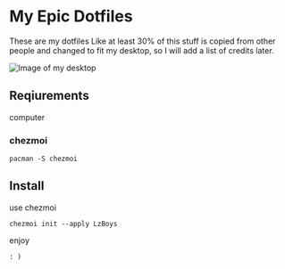 # My Epic Dotfiles

These are my dotfiles
Like at least 30% of this stuff is copied from other people and changed to fit my desktop, so I will add a list of credits later.

![Image of my desktop](/dotfiles/image-3.png?raw=true "My rice")

## Reqiurements

computer

### chezmoi
```
pacman -S chezmoi
```

## Install

use chezmoi

```
chezmoi init --apply LzBoys
```

enjoy
```
: )
```
